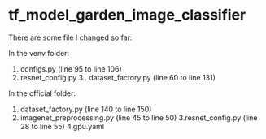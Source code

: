# tf_model_garden_image_classifier

There are some file I changed so far:

In the venv folder:
1. configs.py (line 95 to line 106)
2. resnet_config.py
3.. dataset_factory.py (line 60 to line 131)
    
In the official folder:
1. dataset_factory.py (line 140 to line 150)
2. imagenet_preprocessing.py (line 45 to line 50)
3.resnet_config.py (line 28 to line 55)
4.gpu.yaml
